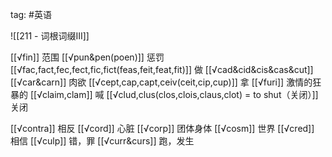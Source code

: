 tag: #英语 

![[211 - 词根词缀III]]

[[√fin]] 范围
[[√pun&pen(poen)]] 惩罚
[[√fac,fact,fec,fect,fic,fict(feas,feit,feat,fit)]]	做
[[√cad&cid&cis&cas&cut]]
[[√car&carn]]	肉欲
[[√cept,cap,capt,ceiv(ceit,cip,cup)]]	拿
[[√furi]]	激情的狂暴的
[[√claim,clam]]	喊
[[√clud,clus(clos,clois,claus,clot) = to shut（关闭）]] 关闭



[[√contra]]	相反
[[√cord]] 心脏
[[√corp]] 团体身体
[[√cosm]] 世界
[[√cred]]	相信
[[√culp]]	错，罪
[[√curr&curs]]	跑，发生